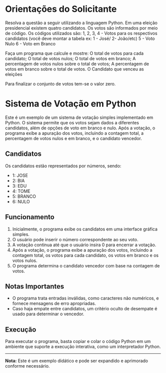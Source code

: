 # Orientações do Solicitante

Resolva a questão a seguir utilizando a linguagem Python.
Em uma eleição presidencial existem quatro candidatos. Os votos são informados por meio de código. Os códigos utilizados são:
1, 2, 3, 4  - Votos para os respectivos candidatos (você deve montar a tabela ex: 1 - José/ 2- João/etc)
5 - Voto Nulo
6 - Voto em Branco

Faça um programa que calcule e mostre:
    O total de votos para cada candidato;
    O total de votos nulos;
    O total de votos em branco;
    A percentagem de votos nulos sobre o total de votos;
    A percentagem de votos em branco sobre o total de votos. 
    O Candidato que venceu as eleições

Para finalizar o conjunto de votos tem-se o valor zero.


# Sistema de Votação em Python

Este é um exemplo de um sistema de votação simples implementado em Python. O sistema permite que os votos sejam dados a diferentes candidatos, além de opções de voto em branco e nulo. Após a votação, o programa exibe a apuração dos votos, incluindo a contagem total, a percentagem de votos nulos e em branco, e o candidato vencedor.

## Candidatos

Os candidatos estão representados por números, sendo:

- 1: JOSE
- 2: BIA
- 3: EDU
- 4: TOME
- 5: BRANCO
- 6: NULO

## Funcionamento

1. Inicialmente, o programa exibe os candidatos em uma interface gráfica simples.
2. O usuário pode inserir o número correspondente ao seu voto.
3. A votação continua até que o usuário insira 0 para encerrar a votação.
4. Após a votação, o programa exibe a apuração dos votos, incluindo a contagem total, os votos para cada candidato, os votos em branco e os votos nulos.
5. O programa determina o candidato vencedor com base na contagem de votos.

## Notas Importantes

- O programa trata entradas inválidas, como caracteres não numéricos, e fornece mensagens de erro apropriadas.
- Caso haja empate entre candidatos, um critério oculto de desempate é usado para determinar o vencedor.

## Execução

Para executar o programa, basta copiar e colar o código Python em um ambiente que suporte a execução interativa, como um interpretador Python.

---
**Nota:** Este é um exemplo didático e pode ser expandido e aprimorado conforme necessário.

